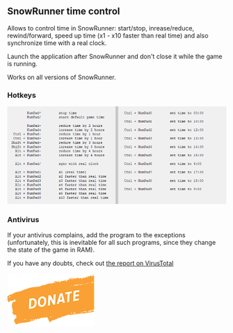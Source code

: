 ## SnowRunner time control

Allows to control time in SnowRunner: start/stop, inrease/reduce, rewind/forward, speed up time (x1 - x10 faster than real time) and also synchronize time with a real clock.

Launch the application after SnowRunner and don't close it while the game is running.

Works on all versions of SnowRunner.

### Hotkeys

![Hotkeys](https://github.com/equdevel/equdevel.github.io/blob/main/SnowRunner_time_control_hotkeys.png)

### Antivirus

If your antivirus complains, add the program to the exceptions (unfortunately, this is inevitable for all such programs, since they change the state of the game in RAM).

If you have any doubts, check out [the report on VirusTotal](https://www.virustotal.com/gui/file/64b26414a007c436af66c39cbdaa92699eb2f90999669efaa1124a2542efd4a6?nocache=1)

[![DONATE](https://github.com/equdevel/equdevel.github.io/blob/main/donate_banner_200px.png)](https://www.donationalerts.com/r/equdevel)
